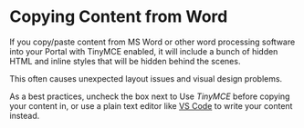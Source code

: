 ﻿---
sidebar_position: 4
---

# Copying Content from Word

<head>
  <meta name="guidename" content="API Management"/>
  <meta name="context" content="GUID-5c7cf24a-d224-46e0-9652-a7169879877f"/>
</head>

If you copy/paste content from MS Word or other word processing software into your Portal with TinyMCE enabled, it will include a bunch of hidden HTML and inline styles that will be hidden behind the scenes.

This often causes unexpected layout issues and visual design problems.

As a best practices, uncheck the box next to Use *TinyMCE* before copying your content in, or use a plain text editor like [VS Code](https://code.visualstudio.com/) to write your content instead.
